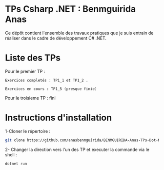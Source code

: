 # TPs Csharp .NET : Benmguirida Anas
Ce dépôt contient l'ensemble des travaux pratiques que je suis entrain de réaliser dans le cadre de développement C# .NET.

# Liste des TPs 

Pour le premier TP : 

    Exercices completés : TP1_1 et TP1_2 .

    Exercices en cours : TP1_5 (presque finie)

Pour le troisieme TP : fini 

# Instructions d'installation

1-Cloner le répertoire :

 ```bash
 git clone https://github.com/anasbenmguirida/BENMGUIRIDA-Anas-TPs-Dot-Net

```
2- Changer la direction vers l'un des TP et executer la commande via le shell  : 
```bash
dotnet run 
```` 

